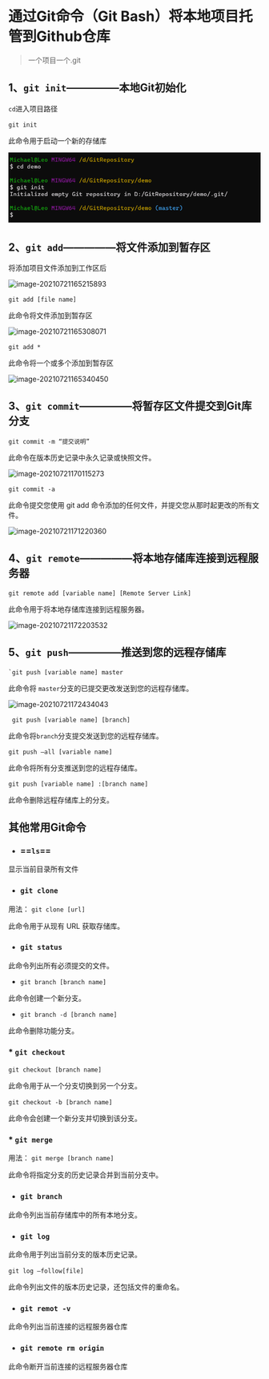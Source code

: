 # 通过Git命令（Git Bash）将本地项目托管到Github仓库

>一个项目一个.git





## 1、`git init`—————本地Git初始化

```cd```进入项目路径

```git
git init
```

此命令用于启动一个新的存储库

![image-20210721164340007](https://github.com/LeonoreShaw/Images/blob/ReadmeFilesImages/Git-GitHub/image-20210721164340007.png?raw=true)



## 2、`git add`—————将文件添加到暂存区

将添加项目文件添加到工作区后

![image-20210721165215893](https://github.com/LeonoreShaw/Images/blob/ReadmeFilesImages/Git-GitHub\image-20210721165215893.png?raw=true)

```git
git add [file name]
```

此命令将文件添加到暂存区

![image-20210721165308071](https://github.com/LeonoreShaw/Images/blob/ReadmeFilesImages/Git-GitHub\image-20210721165308071.png?raw=true)

```git
git add *
```

此命令将一个或多个添加到暂存区

![image-20210721165340450](https://github.com/LeonoreShaw/Images/blob/ReadmeFilesImages/Git-GitHub\image-20210721165340450.png?raw=true)



## 3、`git commit`—————将暂存区文件提交到Git库分支

```git
git commit -m “提交说明”
```

此命令在版本历史记录中永久记录或快照文件。

![image-20210721170115273](https://github.com/LeonoreShaw/Images/blob/ReadmeFilesImages/Git-GitHub\image-20210721170115273.png?raw=true)

```git
git commit -a
```

此命令提交您使用 git add 命令添加的任何文件，并提交您从那时起更改的所有文件。

![image-20210721171220360](https://github.com/LeonoreShaw/Images/blob/ReadmeFilesImages/Git-GitHub\image-20210721171220360.png?raw=true)



## 4、`git remote`—————将本地存储库连接到远程服务器

```git
git remote add [variable name] [Remote Server Link]
```

此命令用于将本地存储库连接到远程服务器。

![image-20210721172203532](https://github.com/LeonoreShaw/Images/blob/ReadmeFilesImages/Git-GitHub\image-20210721172203532.png?raw=true)



## 5、`git push`—————推送到您的远程存储库

```git
`git push [variable name] master
```

此命令将 `master`分支的已提交更改发送到您的远程存储库。

![image-20210721172434043](https://github.com/LeonoreShaw/Images/blob/ReadmeFilesImages/Git-GitHub\image-20210721172434043.png?raw=true)

```git
 git push [variable name] [branch]
```

此命令将`branch`分支提交发送到您的远程存储库。



```git
git push –all [variable name]
```

此命令将所有分支推送到您的远程存储库。



```git
git push [variable name] :[branch name]
```

此命令删除远程存储库上的分支。







## 其他常用Git命令

* ### ==**`ls`**==

显示当前目录所有文件



* ### **`git clone `**

用法： `git clone [url]` 

此命令用于从现有 URL 获取存储库。



* ### **`git status `**

此命令列出所有必须提交的文件。

* `git branch [branch name]` 

此命令创建一个新分支。

* `git branch -d [branch name]` 

此命令删除功能分支。



### * **`git checkout `**

 `git checkout [branch name]` 

此命令用于从一个分支切换到另一个分支。

 `git checkout -b [branch name]` 

此命令会创建一个新分支并切换到该分支。



### * **`git merge `**

用法： `git merge [branch name]` 

此命令将指定分支的历史记录合并到当前分支中。



* ### **`git branch `**

此命令列出当前存储库中的所有本地分支。



* ### **`git log `**

此命令用于列出当前分支的版本历史记录。

`git log –follow[file]` 

此命令列出文件的版本历史记录，还包括文件的重命名。



* ### **`git remot -v `**

此命令列出当前连接的远程服务器仓库



* ### **` git remote rm origin `**

此命令断开当前连接的远程服务器仓库

